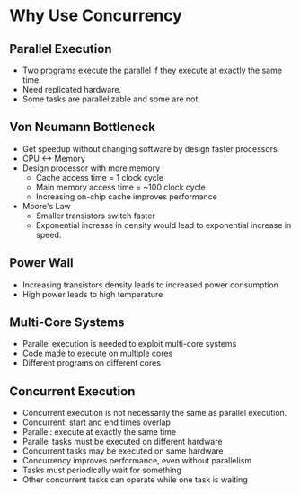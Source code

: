 # Why Use Concurrency
## Parallel Execution
- Two programs execute the parallel if they execute at exactly the same time.
- Need replicated hardware.
- Some tasks are parallelizable and some are not.

## Von Neumann Bottleneck
- Get speedup without changing software by design faster processors.
- CPU <-> Memory
- Design processor with more memory
  - Cache access time = 1 clock cycle
  - Main memory access time = ~100 clock cycle
  - Increasing on-chip cache improves performance
- Moore's Law
  - Smaller transistors switch faster
  - Exponential increase in density would lead to exponential increase in speed.

## Power Wall
- Increasing transistors density leads to increased power consumption
- High power leads to high temperature

## Multi-Core Systems
- Parallel execution is needed to exploit multi-core systems
- Code made to execute on multiple cores
- Different programs on different cores

## Concurrent Execution
- Concurrent execution is not necessarily the same as parallel execution.
- Concurrent: start and end times overlap
- Parallel: execute at exactly the same time
- Parallel tasks must be executed on different hardware
- Concurrent tasks may be executed on same hardware
- Concurrency improves performance, even without parallelism
- Tasks must periodically wait for something
- Other concurrent tasks can operate while one task is waiting
